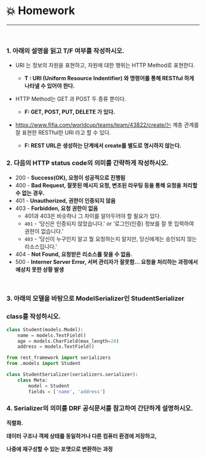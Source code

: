 # :boom: Homework

---



​																													

### 1. 아래의 설명을 읽고 T/F 여부를 작성하시오.

- URI 는 정보의 자원을 표현하고, 자원에 대한 행위는 HTTP Method로 표현한다.
  - **T : URI (Uniform Resource Indentifier) 와 명령어를 통해 RESTful 하게 나타낼 수 있어야 한다.**



- HTTP Method는 GET 과 POST 두 종류 뿐이다.
  - **F: GET, POST, PUT, DELETE 가 있다.**



- https://www.fifia.com/worldcup/teams/team/43822/create/는 계층 관계를 잘 표현한 RESTful한 URI 라고 할 수 있다. 

  - **F:  REST URL은 생성하는 단계에서 create를 별도로 명시하지 않는다.**

   

### 2. 다음의 HTTP status code의 의미를 간략하게 작성하시오.



- 200 - **Success(OK), 요청이 성공적으로 진행됨**
- 400 - **Bad Request, 잘못된 메시지 요청, 변조된 라우팅 등을 통해 요청을 처리할 수 없는 경우.**
- 401 - **Unauthorized, 권한이 인증되지 않음**
- 403 - **Forbidden, 요청 권한이 없음**
  - 401과 403은 비슷하나 그 차이를 알아두어야 할 필요가 있다.
  - `401` - '당신은 인증되지 않았습니다.' or '로그인(인증) 정보를 잘 못 입력하여 권한이 없습니다.'
  - `403` - '당신이 누구인지 알고 뭘 요청하는지 알지만, 당신에게는 승인되지 않는 리소스입니다.'
- 404 - **Not Found, 요청받은 리소스를 찾을 수 없음.**
- 500 - **Interner Server Error, 서버 관리자가 잘못함... 요청을 처리하는 과정에서 예상치 못한 상황 발생**



​																							

### 3. 아래의 모델을 바탕으로 ModelSerializer인 StudentSerializer 

### class를 작성하시오.



```python
class Student(models.Model):
    name = models.TextField()
    age = models.CharField(max_length=20)
    address = models.TextField()
```



```python
from rest_framework import serializers
from .models import Student

class StudentSerializer(serializers.serializer):
    class Meta:
        model = Student
        fields = ['name', 'address']
```



### 4. Serializer의 의미를 DRF 공식문서를 참고하여 간단하게 설명하시오.

**직렬화.**

**데이터 구조나 객체 상태를 동일하거나 다른 컴퓨터 환경에 저장하고,** 

**나중에 재구성할 수 있는 포맷으로 변환하는 과정**

